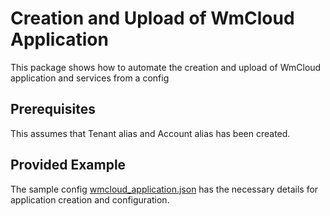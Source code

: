 # Creation and Upload of WmCloud Application

This package shows how to automate the creation and upload of WmCloud application and services from a config

## Prerequisites

This assumes that Tenant alias and Account alias has been created.

## Provided Example

The sample config [wmcloud_application.json](./config/wmcloud_application.json) has the necessary details for application creation and configuration.

